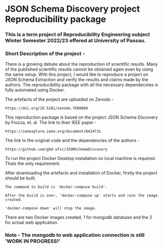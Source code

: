 # JSON Schema Discovery project Reproducibility package

### This is a term project of Reproducibility Engineering subject Winter Semester 2022/23 offered at University of Passau.

### Short Description of the project - 

There is a growing debate about the reproduction of scientific results. Many of the published scientific results cannot be obtained again even by using the same setup. With this project, I would like to reproduce a project on JSON Schema Extraction and verify the results and claims made by the authors. The reproducibility package with all the necessary dependecnies is fully automated using Docker.

The artefacts of the project are uploaded on Zenodo - 

    https://doi.org/10.5281/zenodo.7608060

This reproduction package is based on the project JSON Schema Discovery by Frozza, et. al. The link to their IEEE paper -

    https://ieeexplore.ieee.org/document/8424731

The link to the original code and the dependencies of the authors - 

    https://github.com/gbd-ufsc/JSONSchemaDiscovery

To run the project Docker Desktop installation on local machine is required. Thats the only requirement.

After downloading the artefacts and installation of Docker, firstly the project should be built.


    The command to build is 'docker-compose build'.

    After the build is over, 'docker-compose up' starts and runs the image created.

    'docker-compose down' will stop the image.
    
 There are two Docker images created, 1 for mongodb database and the 2 for actual web application.
 
 ### Note - The mongodb to web application connection is still 'WORK IN PROGRESS!'
